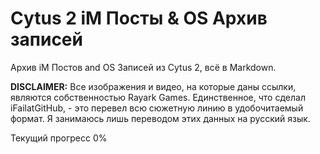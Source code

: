 # Cytus 2 iM Посты & OS Архив записей

Архив iM Постов and OS Записей из Cytus 2, всё в Markdown.

**DISCLAIMER:** Все изображения и видео, на которые даны ссылки, являются собственностью Rayark Games.
Единственное, что сделал iFailatGitHub, - это перевел всю сюжетную линию в удобочитаемый формат.
Я занимаюсь лишь переводом этих данных на русский язык.

Текущий прогресс 0%


